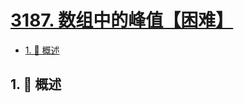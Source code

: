 # [3187. 数组中的峰值【困难】](https://github.com/tnotesjs/TNotes.leetcode/tree/main/notes/3187.%20%E6%95%B0%E7%BB%84%E4%B8%AD%E7%9A%84%E5%B3%B0%E5%80%BC%E3%80%90%E5%9B%B0%E9%9A%BE%E3%80%91)

<!-- region:toc -->

- [1. 📝 概述](#1--概述)

<!-- endregion:toc -->

## 1. 📝 概述
